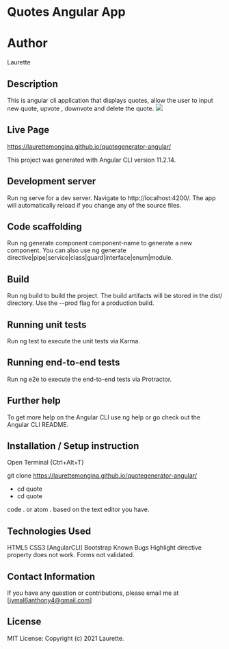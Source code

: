 # Quotes Angular App
# Author
Laurette


## Description
This is angular cli application that displays quotes, allow the user to input new quote, upvote , downvote and delete the quote.
<img src="quote.png">

## Live Page
https://laurettemongina.github.io/quotegenerator-angular/

This project was generated with Angular CLI version 11.2.14.

## Development server
Run ng serve for a dev server. Navigate to http://localhost:4200/. The app will automatically reload if you change any of the source files.

## Code scaffolding
Run ng generate component component-name to generate a new component. You can also use ng generate directive|pipe|service|class|guard|interface|enum|module.

## Build
Run ng build to build the project. The build artifacts will be stored in the dist/ directory. Use the --prod flag for a production build.

## Running unit tests
Run ng test to execute the unit tests via Karma.

## Running end-to-end tests
Run ng e2e to execute the end-to-end tests via Protractor.

## Further help
To get more help on the Angular CLI use ng help or go check out the Angular CLI README.

## Installation / Setup instruction
Open Terminal {Ctrl+Alt+T}

git clone https://laurettemongina.github.io/quotegenerator-angular/
<ul>
<li>cd quote</li>
<li>cd quote</li>
</ul>

code . or atom . based on the text editor you have.

## Technologies Used

HTML5
CSS3
[AngularCLI]
Bootstrap
Known Bugs
Highlight directive property does not work.
Forms not validated.
## Contact Information
If you have any question or contributions, please email me at [jymal6anthony4@gmail.com]

## License
MIT License:
Copyright (c) 2021 Laurette.